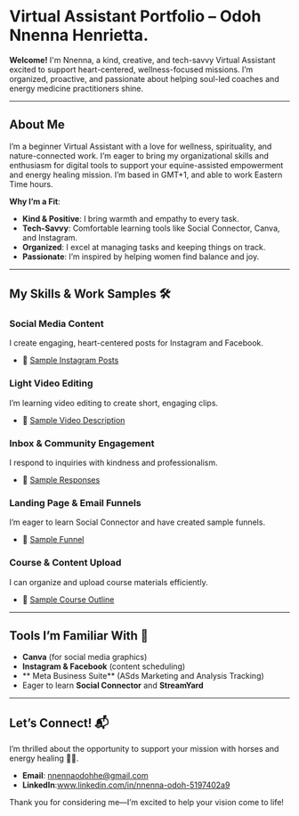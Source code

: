 # Virtual Assistant Portfolio – Odoh Nnenna Henrietta.

 **Welcome!** I'm Nnenna, a kind, creative, and tech-savvy Virtual Assistant excited to support heart-centered, wellness-focused missions. I’m organized, proactive, and passionate about helping soul-led coaches and energy medicine practitioners shine.

---

## About Me 
I’m a beginner Virtual Assistant with a love for wellness, spirituality, and nature-connected work. I’m eager to bring my organizational skills and enthusiasm for digital tools to support your equine-assisted empowerment and energy healing mission. I’m based in GMT+1, and able to work Eastern Time hours.

**Why I’m a Fit**:  
- **Kind & Positive**: I bring warmth and empathy to every task.  
- **Tech-Savvy**: Comfortable learning tools like Social Connector, Canva, and Instagram.  
- **Organized**: I excel at managing tasks and keeping things on track.  
- **Passionate**: I’m inspired by helping women find balance and joy.

---

## My Skills & Work Samples 🛠

### Social Media Content  
I create engaging, heart-centered posts for Instagram and Facebook.  
- 📌 [Sample Instagram Posts](social-media/sample-ig-posts.md)  

### Light Video Editing  
I’m learning video editing to create short, engaging clips.  
- 📌 [Sample Video Description](video-editing/sample-video.md)  

### Inbox & Community Engagement  
I respond to inquiries with kindness and professionalism.  
- 📌 [Sample Responses](community-engagement/sample-responses.md)  

### Landing Page & Email Funnels  
I’m eager to learn Social Connector and have created sample funnels.  
- 📌 [Sample Funnel](email-funnels/sample-funnel.pdf)  

### Course & Content Upload  
I can organize and upload course materials efficiently.  
- 📌 [Sample Course Outline](assets/course-outline.pdf)  

---

## Tools I’m Familiar With 🧰
- **Canva** (for social media graphics)  
- **Instagram & Facebook** (content scheduling)
- ** Meta Business Suite** (ASds Marketing and Analysis Tracking)
- Eager to learn **Social Connector** and **StreamYard**

---

## Let’s Connect! 📬
I’m thrilled about the opportunity to support your mission with horses and energy healing 🐴✨.  
- **Email**: nnennaodohhe@gmail.com 
- **LinkedIn**:www.linkedin.com/in/nnenna-odoh-5197402a9



Thank you for considering me—I’m excited to help your vision come to life!
